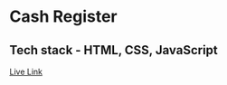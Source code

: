 # Cash Register

## Tech stack - HTML, CSS, JavaScript

[Live Link](https://ravikumar0403.github.io/cash-register/)